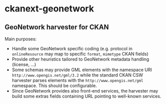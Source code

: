 ckanext-geonetwork
==================

GeoNetwork harvester for CKAN
-----------------------------

Main purposes:
* Handle some GeoNetwork specific coding (e.g. protocol in ``onlineResource`` may map to specific ``format``, ``mimetype`` CKAN fields)
* Provide other heuristics tailored to GeoNetwork metadata handling (license, …)
* Some schemas may provide GML elements with the namespace URI ``http://www.opengis.net/gml/3.2`` while the standard CKAN CSW harvester parses elements with the ``http://www.opengis.net/gml`` namespace. This should be configurable.
* Since GeoNetwork provides also front-end services, the harvester may build some extras fields containing URL pointing to well-known services.
